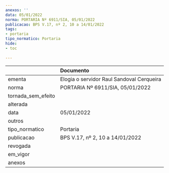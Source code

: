 ```yaml
---
anexos: ''
data: 05/01/2022
norma: PORTARIA Nº 6911/SIA, 05/01/2022
publicacao: BPS V.17, nº 2, 10 a 14/01/2022
tags:
- portaria
tipo_normatico: Portaria
hide: 
- toc 
 
---
```


|                    | Documento                                 |
|:-------------------|:------------------------------------------|
| ementa             | Elogia o servidor Raul Sandoval Cerqueira |
| norma              | PORTARIA Nº 6911/SIA, 05/01/2022          |
| tornada_sem_efeito |                                           |
| alterada           |                                           |
| data               | 05/01/2022                                |
| outros             |                                           |
| tipo_normatico     | Portaria                                  |
| publicacao         | BPS V.17, nº 2, 10 a 14/01/2022           |
| revogada           |                                           |
| em_vigor           |                                           |
| anexos             |                                           |